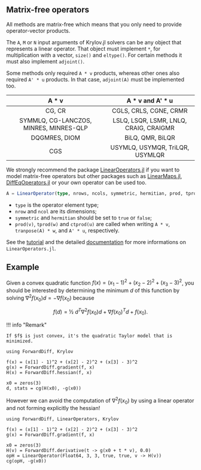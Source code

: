 ## Matrix-free operators

All methods are matrix-free which means that you only need to provide operator-vector products.

The `A`, `M` or `N` input arguments of Krylov.jl solvers can be any object that represents a linear operator. That object must implement `*`, for multiplication with a vector, `size()` and `eltype()`. For certain methods it must also implement `adjoint()`.

Some methods only required `A * v` products, whereas other ones also required `A' * u` products. In that case, `adjoint(A)` must be implemented too.

| A * v                                  | A * v and A' * u                       |
|:--------------------------------------:|:--------------------------------------:|
| CG, CR                                 | CGLS, CRLS, CGNE, CRMR                 |
| SYMMLQ, CG-LANCZOS, MINRES, MINRES-QLP | LSLQ, LSQR, LSMR, LNLQ, CRAIG, CRAIGMR |
| DQGMRES, DIOM                          | BiLQ, QMR, BiLQR                       |
| CGS                                    | USYMLQ, USYMQR, TriLQR, USYMLQR        |

We strongly recommend the package [LinearOperators.jl](https://github.com/JuliaSmoothOptimizers/LinearOperators.jl) if you want to model matrix-free operators but other packages such as [LinearMaps.jl](https://github.com/Jutho/LinearMaps.jl), [DiffEqOperators.jl](https://github.com/SciML/DiffEqOperators.jl) or your own operator can be used too.

```julia
A = LinearOperator(type, nrows, ncols, symmetric, hermitian, prod, tprod, ctprod)
```

* `type` is the operator element type;
* `nrow` and `ncol` are its dimensions;
* `symmetric` and `hermitian` should be set to `true` or `false`;
* `prod(v)`, `tprod(w)` and `ctprod(u)` are called when writing `A * v`, `tranpose(A) * w`, and `A' * u`, respectively.

See the [tutorial](https://juliasmoothoptimizers.github.io/JSOTutorials.jl/linear-operators/introduction-to-linear-operators/introduction-to-linear-operators.html) and the detailed [documentation](https://juliasmoothoptimizers.github.io/LinearOperators.jl/latest/) for more informations on `LinearOperators.jl`.

## Example

Given a convex quadratic function $f(x) = (x_1 - 1)^2 + (x_2 - 2)^2 + (x_3 - 3)^2$, you should be interested by determining the minimum $d$ of this function by solving $\nabla^2 f(x_0) d = - \nabla f(x_0)$ because
```math
f(d) = ½~d^T \nabla^2 f(x_0) d + \nabla f(x_0)^T d + f(x_0).
```

!!! info "Remark"

    If $f$ is just convex, it's the quadratic Taylor model that is minimized.

```@example dense_hessian
using ForwardDiff, Krylov

f(x) = (x[1] - 1)^2 + (x[2] - 2)^2 + (x[3] - 3)^2
g(x) = ForwardDiff.gradient(f, x)
H(x) = ForwardDiff.hessian(f, x)

x0 = zeros(3)
d, stats = cg(H(x0), -g(x0))
```

However we can avoid the computation of $\nabla^2 f(x_0)$ by using a linear operator and not forming explicitly the hessian!

```@example linear_operator
using ForwardDiff, LinearOperators, Krylov

f(x) = (x[1] - 1)^2 + (x[2] - 2)^2 + (x[3] - 3)^2
g(x) = ForwardDiff.gradient(f, x)

x0 = zeros(3)
H(v) = ForwardDiff.derivative(t -> g(x0 + t * v), 0.0)
opH = LinearOperator(Float64, 3, 3, true, true, v -> H(v))
cg(opH, -g(x0))
```
